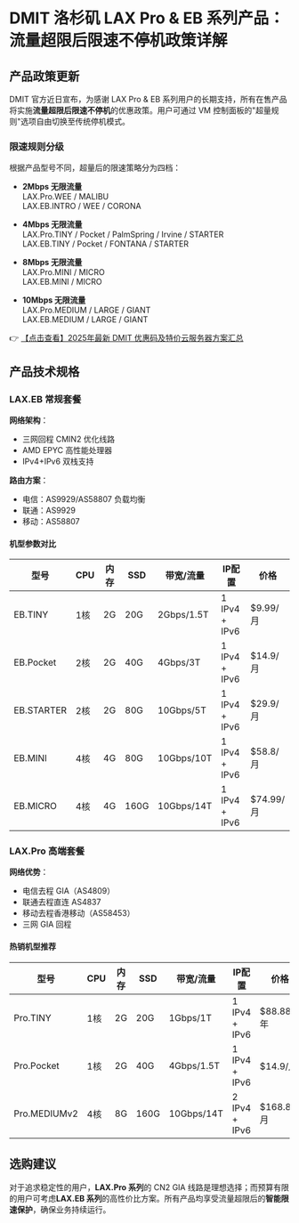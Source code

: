 # DMIT 洛杉矶 LAX Pro & EB 系列产品：流量超限后限速不停机政策详解

## 产品政策更新
DMIT 官方近日宣布，为感谢 LAX Pro & EB 系列用户的长期支持，所有在售产品将实施**流量超限后限速不停机**的优惠政策。用户可通过 VM 控制面板的"超量规则"选项自由切换至传统停机模式。

### 限速规则分级
根据产品型号不同，超量后的限速策略分为四档：

- **2Mbps 无限流量**  
  LAX.Pro.WEE / MALIBU  
  LAX.EB.INTRO / WEE / CORONA

- **4Mbps 无限流量**  
  LAX.Pro.TINY / Pocket / PalmSpring / Irvine / STARTER  
  LAX.EB.TINY / Pocket / FONTANA / STARTER

- **8Mbps 无限流量**  
  LAX.Pro.MINI / MICRO  
  LAX.EB.MINI / MICRO

- **10Mbps 无限流量**  
  LAX.Pro.MEDIUM / LARGE / GIANT  
  LAX.EB.MEDIUM / LARGE / GIANT

👉 [【点击查看】2025年最新 DMIT 优惠码及特价云服务器方案汇总](https://bit.ly/dmit_coupon)

## 产品技术规格

### LAX.EB 常规套餐
**网络架构**：  
- 三网回程 CMIN2 优化线路  
- AMD EPYC 高性能处理器  
- IPv4+IPv6 双栈支持  

**路由方案**：  
- 电信：AS9929/AS58807 负载均衡  
- 联通：AS9929  
- 移动：AS58807  

#### 机型参数对比
| 型号       | CPU  | 内存 | SSD  | 带宽/流量     | IP配置           | 价格      |
|------------|------|------|------|--------------|------------------|-----------|
| EB.TINY    | 1核  | 2G   | 20G  | 2Gbps/1.5T  | 1 IPv4 + IPv6    | $9.99/月  |
| EB.Pocket  | 2核  | 2G   | 40G  | 4Gbps/3T    | 1 IPv4 + IPv6    | $14.9/月  |
| EB.STARTER | 2核  | 2G   | 80G  | 10Gbps/5T   | 1 IPv4 + IPv6    | $29.9/月  |
| EB.MINI    | 4核  | 4G   | 80G  | 10Gbps/10T  | 1 IPv4 + IPv6    | $58.8/月  |
| EB.MICRO   | 4核  | 4G   | 160G | 10Gbps/14T  | 1 IPv4 + IPv6    | $74.99/月 |

### LAX.Pro 高端套餐
**网络优势**：  
- 电信去程 GIA（AS4809）  
- 联通去程直连 AS4837  
- 移动去程香港移动（AS58453）  
- 三网 GIA 回程  

#### 热销机型推荐
| 型号          | CPU  | 内存 | SSD  | 带宽/流量     | IP配置           | 价格        |
|---------------|------|------|------|--------------|------------------|-------------|
| Pro.TINY      | 1核  | 2G   | 20G  | 1Gbps/1T     | 1 IPv4 + IPv6    | $88.88/年   |
| Pro.Pocket    | 1核  | 2G   | 40G  | 4Gbps/1.5T   | 1 IPv4 + IPv6    | $14.9/月    |
| Pro.MEDIUMv2  | 4核  | 8G   | 160G | 10Gbps/14T   | 2 IPv4 + IPv6    | $168.88/月  |

## 选购建议
对于追求稳定性的用户，**LAX.Pro 系列**的 CN2 GIA 线路是理想选择；而预算有限的用户可考虑**LAX.EB 系列**的高性价比方案。所有产品均享受流量超限后的**智能限速保护**，确保业务持续运行。